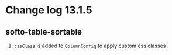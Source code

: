 # Change log 13.1.5

## softo-table-sortable

1. `cssClass` is added to `ColumnConfig` to apply custom css classes
